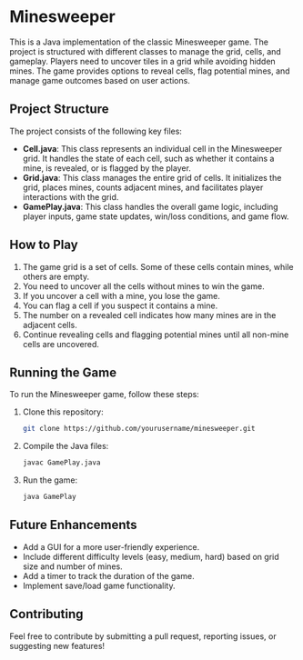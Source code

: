 # Minesweeper

This is a Java implementation of the classic Minesweeper game. The project is structured with different classes to manage the grid, cells, and gameplay. Players need to uncover tiles in a grid while avoiding hidden mines. The game provides options to reveal cells, flag potential mines, and manage game outcomes based on user actions.

## Project Structure

The project consists of the following key files:

- **Cell.java**: This class represents an individual cell in the Minesweeper grid. It handles the state of each cell, such as whether it contains a mine, is revealed, or is flagged by the player.
- **Grid.java**: This class manages the entire grid of cells. It initializes the grid, places mines, counts adjacent mines, and facilitates player interactions with the grid.
- **GamePlay.java**: This class handles the overall game logic, including player inputs, game state updates, win/loss conditions, and game flow.

## How to Play

1. The game grid is a set of cells. Some of these cells contain mines, while others are empty.
2. You need to uncover all the cells without mines to win the game.
3. If you uncover a cell with a mine, you lose the game.
4. You can flag a cell if you suspect it contains a mine.
5. The number on a revealed cell indicates how many mines are in the adjacent cells.
6. Continue revealing cells and flagging potential mines until all non-mine cells are uncovered.

## Running the Game

To run the Minesweeper game, follow these steps:

1. Clone this repository:
   ```bash
   git clone https://github.com/yourusername/minesweeper.git
   ```
2. Compile the Java files:
   ```bash
   javac GamePlay.java
   ```
3. Run the game:
   ```bash
   java GamePlay
   ```

## Future Enhancements
- Add a GUI for a more user-friendly experience.
- Include different difficulty levels (easy, medium, hard) based on grid size and number of mines.
- Add a timer to track the duration of the game.
- Implement save/load game functionality.

## Contributing
Feel free to contribute by submitting a pull request, reporting issues, or suggesting new features!

